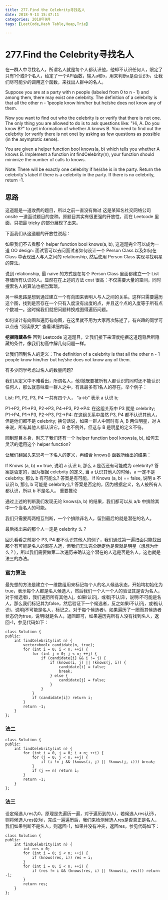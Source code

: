 ```yaml
---
title: 277.Find the Celebrity寻找名人
date: 2018-9-13 15:47:11   
categories: 2018年9月
tags: [LeetCode,Hash Table,Heap,Trie]

---
```

# 277.Find the Celebrity寻找名人

在一群人中寻找名人，所谓名人就是每个人都认识他，他却不认识任何人，限定了只有1个或0个名人，给定了一个API函数，输入a和b，用来判断a是否认识b，让我们尽可能少的调用这个函数，来找出人群中的名人。

<!-- more -->

 
Suppose you are at a party with n people (labeled from 0 to n - 1) and among them, there may exist one celebrity. The definition of a celebrity is that all the other n - 1people know him/her but he/she does not know any of them.

Now you want to find out who the celebrity is or verify that there is not one. The only thing you are allowed to do is to ask questions like: "Hi, A. Do you know B?" to get information of whether A knows B. You need to find out the celebrity (or verify there is not one) by asking as few questions as possible (in the asymptotic sense).

You are given a helper function bool knows(a, b) which tells you whether A knows B. Implement a function int findCelebrity(n), your function should minimize the number of calls to knows.

Note: There will be exactly one celebrity if he/she is in the party. Return the celebrity's label if there is a celebrity in the party. If there is no celebrity, return -1.

## 思路
这道题是一道收费的题目，所以之前一直没有做过
这是某知名社交网络公司 onsite 一道面试题目的变种。原题目其实有很更强的开放性，而在 Leetcode 里面，只把最 tricky 的部分展现了出来。

下面我们从这道题的开放性说起：

如果我们不去看那个 helper function bool knows(a, b), 这道题完全可以成为一道 OO design: 面试官可以去问面试者如何设计一个 Person Class 以及如何在 Class 中表现出人与人之间的 relationship, 然后使用 Person Class 实现寻找明星的算法。

说到 relationship, 最 naive 的方式是在每个 Person Class 里面都建立一个 List 存储所有认识的人。显然在在上述的方法 cost 很高：不仅需要大量的空间，同时搜索名人的算法也相当繁琐。

另一种思路是想到通过建立一个有向图来表明人与人之间的关系。这样只需要遍历这个图，找到是否存在一个只有入度没有出度的点，并且这个点的入度等于所有点个数减一。这时候我们就把问题转换成图得遍历问题。

如何设计有向图和遍历有向图，在这里就不用为大家再次陈述了，有兴趣的同学可以点击 “阅读原文” 查看详细内容。

**挖掘隐藏条件**
回到 Leetcode 这道题目，让我们接下来深度挖掘这道题背后所隐藏的条件，像我们初高中解几何问题一样。

让我们回到名人的定义：The definition of a celebrity is that all the other n - 1 people know him/her but he/she does not know any of them. 

有多少同学考虑过名人的数量问题?

我们从定义中不难看出，所谓名人，他/她既要被所有人都认识的同时还不能认识任何人，那么就意味着一群人之中，有且最多有1名人的存在。举个例子：

List: P1, P2, P3, P4 一共有四个人， “a->b” 表示 a 认识 b;

P1->P2, P1->P3, P2->P3, P4->P3, P2->P4: 在这组关系中 P3 就是 celebrity;
P1->P4, P1->P3, P2->P3, P2->P4: 在这组关系中虽然 P3, P4 都不认识其他人，但是他们都不是 celebrity;
换句话说，如果一群人中同时有 A, B 两位明星，对 A 来说，所有其他人都认识它，B 也不例外，但这与 B 是明星的定义不符。

回到题目本身，别忘了我们还有一个 helper function bool knows(a, b), 如何去灵活的运用这个 helper function? 

让我们翻回头来思考一下名人的定义，再结合 knows() 函数所给出的结果：

If Knows (a, b) == true, 说明 a 认识 b, 那么 a 是否还有可能成为 celebrity? 答案是否定的，因为根据 celebrity 的定义, 当 a 认识其他人的时候，a 一定不是 celebrity. 那么 b 有可能么? 答案是有可能。 
If Knows (a, b) == false, 说明 a 不认识 b, 那么 b 可能是 celebrity么? 答案是否定的，因为根据定义，名人被所有人都认识，所以 b 不是名人。
重要推论

通过上述的判断我们发现无论 knows(a, b) 的结果，我们都可以从 a/b 中排除其中一个当名人的可能。

我们只需要两两相互判断，一个个排除非名人，留到最后的就是潜在的名人。

最后找出来的那个人一定是 celebrity 么？

回头看看之前那个 P3, P4 都不认识其他人的例子，我们通过第一遍扫面只能找出那个有可能是名人的潜在人选，但我们无法完全确定他是否就是明星（想想为什么？），所以我们需要做第二次遍历来确认这个潜在的人选是否是名人。这也就是法三的办法。


### 蛮力算法
最先想的方法是建立个一维数组用来标记每个人的名人候选状态，开始均初始化为true，表示每个人都是名人候选人，然后我们一个人一个人的验证其是否为名人，对于候选者i，我们遍历所有其他人j，如果i认识j，或者j不认识i，说明i不可能是名人，那么我们标记其为false，然后验证下一个候选者，反之如果i不认识j，或者j认识i，说明j不可能是名人，标记之。对于每个候选者i，如果遍历了一圈而其候选者状态仍为true，说明i就是名人，返回即可，如果遍历完所有人没有找到名人，返回-1，参见代码如下：
	
	class Solution {
	public:
	    int findCelebrity(int n) {
	        vector<bool> candidate(n, true);
	        for (int i = 0; i < n; ++i) {
	            for (int j = 0; j < n; ++j) {
	                if (candidate[i] && i != j) {
	                    if (knows(i, j) || !knows(j, i)) {
	                        candidate[i] = false;
	                        break;
	                    } else {
	                        candidate[j] = false;
	                    }
	                }
	            }
	            if (candidate[i]) return i;
	        }
	        return -1;
	    }
	};

### 法二
	
	class Solution {
	public:
	    int findCelebrity(int n) {
	        for (int i = 0, j = 0; i < n; ++i) {
	            for (j = 0; j < n; ++j) {
	                if (i != j && (knows(i, j) || !knows(j, i))) break;
	            }
	            if (j == n) return i;
	        }
	        return -1;
	    }
	};

### 法三

设定候选人res为0，原理是先遍历一遍，对于遍历到的人i，若候选人res认识i，则将候选人res设为i，完成一遍遍历后，我们来检测候选人res是否真正是名人，我们如果判断不是名人，则返回-1，如果并没有冲突，返回res，参见代码如下：
	
	class Solution {
	public:
	    int findCelebrity(int n) {
	        int res = 0;
	        for (int i = 0; i < n; ++i) {
	            if (knows(res, i)) res = i;
	        }
	        for (int i = 0; i < n; ++i) {
	            if (res != i && (knows(res, i) || !knows(i, res))) return -1;
	        }
	        return res;
	    }
	};